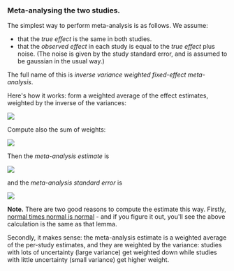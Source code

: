 ### Meta-analysing the two studies.

The simplest way to perform meta-analysis is as follows.  We assume:

* that the *true effect* is the same in both studies.
* that the *observed effect* in each study is equal to the *true effect* plus noise.  (The noise is given by the study standard error, and is assumed to be gaussian in the usual way.)

The full name of this is *inverse variance weighted fixed-effect meta-analysis*.  

Here's how it works: form a weighted average of the effect estimates, weighted by the inverse of the variances:

<img src="https://render.githubusercontent.com/render/math?math=b = \frac{\beta_1}{\text{se}_1^2} \plus \frac{\beta_2}{\text{se}_2^2}">

Compute also the sum of weights:

<img src="https://render.githubusercontent.com/render/math?math=w = \frac{1}{\text{se}_1^2} + \frac{1}{\text{se}_2^2}">

Then the *meta-analysis estimate* is

<img src="https://render.githubusercontent.com/render/math?math=\beta_{\text{meta}} = b/w">

and the *meta-analysis standard error* is

<img src="https://render.githubusercontent.com/render/math?math=\beta_{\text{meta}} = \sqrt{w}">

**Note.** There are two good reasons to compute the estimate this way. Firstly, [normal times
normal is
normal](../../Statistical_modelling/Introduction/notes/Normal%20times%20normal%20is%20normal.pdf) -
and if you figure it out, you'll see the above calculation is the same as that lemma.

Secondly, it makes sense: the meta-analysis estimate is a weighted average of the per-study
estimates, and they are weighted by the variance: studies with lots of uncertainty (large variance)
get weighted down while studies with little uncertainty (small variance) get higher weight.

###